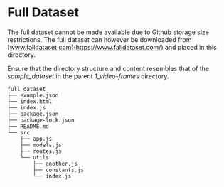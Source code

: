 # Full Dataset
The full dataset cannot be made available due to Github storage size restrictions. The full dataset can however be downloaded from [www.falldataset.com](https://www.falldataset.com/) and placed in this directory.

Ensure that the directory structure and content resembles that of the *sample_dataset* in the parent *1_video-frames* directory.

```
full_dataset
├── example.json
├── index.html
├── index.js
├── package.json
├── package-lock.json
├── README.md
└── src
    ├── app.js
    ├── models.js
    ├── routes.js
    └── utils
        ├── another.js
        ├── constants.js
        └── index.js
```